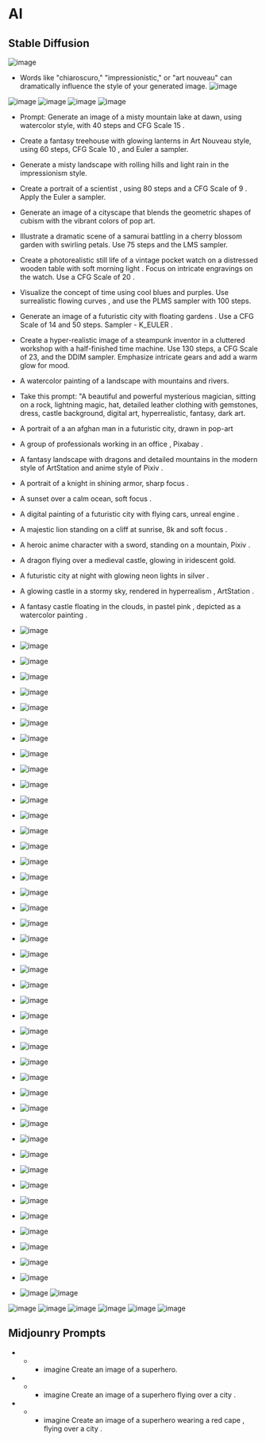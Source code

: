 # AI

## Stable Diffusion
![image](https://github.com/user-attachments/assets/4b8305dd-676a-4988-af06-aa2e8857c5c1)

- Words like "chiaroscuro," "impressionistic," or "art nouveau" can dramatically influence the style of your generated image.
![image](https://github.com/user-attachments/assets/1b5a30eb-3ffb-46c1-976d-16fe799bd940)

![image](https://github.com/user-attachments/assets/305c41b1-9bd5-450a-aa8d-4e368795b818)
![image](https://github.com/user-attachments/assets/2440bc65-0592-47ef-ac38-b9b0f123caca)
![image](https://github.com/user-attachments/assets/02532a16-06ca-42ff-9f7c-5f1eb32ae0f2)
![image](https://github.com/user-attachments/assets/d37ccd19-cc0c-40ba-9ca3-eaf9d6f9a76d)

- Prompt: Generate an image of a misty mountain lake at dawn, using watercolor style, with 40 steps and CFG Scale 15 .
- Create a fantasy treehouse with glowing lanterns in Art Nouveau style, using 60 steps, CFG Scale 10 , and Euler a sampler.
- Generate a misty landscape with rolling hills and light rain in the impressionism style.
- Create a portrait of a scientist , using 80 steps and a CFG Scale of 9 . Apply the Euler a sampler.
- Generate an image of a cityscape that blends the geometric shapes of cubism with the vibrant colors of pop art.
- Illustrate a dramatic scene of a samurai battling in a cherry blossom garden with swirling petals. Use 75 steps and the LMS sampler.
- Create a photorealistic still life of a vintage pocket watch on a distressed wooden table with soft morning light . Focus on intricate engravings on the watch. Use a CFG Scale of 20 .
- Visualize the concept of time using cool blues and purples. Use surrealistic flowing curves , and use the PLMS sampler with 100 steps.
- Generate an image of a futuristic city with floating gardens . Use a CFG Scale of 14 and 50 steps. Sampler - K_EULER .
- Create a hyper-realistic image of a steampunk inventor in a cluttered workshop with a half-finished time machine. Use 130 steps, a CFG Scale of 23, and the DDIM sampler. Emphasize intricate gears and add a warm glow for mood.
- A watercolor painting of a landscape with mountains and rivers.
- Take this prompt: "A beautiful and powerful mysterious magician, sitting on a rock, lightning magic, hat, detailed leather clothing with gemstones, dress, castle background, digital art, hyperrealistic, fantasy, dark art.
- A portrait of a an afghan man in a futuristic city, drawn in pop-art
- A group of professionals working in an office , Pixabay .
- A fantasy landscape with dragons and detailed mountains in the modern style of ArtStation and anime style of Pixiv .
- A portrait of a knight in shining armor, sharp focus .
- A sunset over a calm ocean, soft focus .
- A digital painting of a futuristic city with flying cars, unreal engine .
- A majestic lion standing on a cliff at sunrise, 8k and soft focus .
- A heroic anime character with a sword, standing on a mountain, Pixiv .
- A dragon flying over a medieval castle, glowing in iridescent gold.
- A futuristic city at night with glowing neon lights in silver .
- A glowing castle in a stormy sky, rendered in hyperrealism , ArtStation .
- A fantasy castle floating in the clouds, in pastel pink , depicted as a watercolor painting .

- ![image](https://github.com/user-attachments/assets/310bd9f4-5043-4d8a-a19c-c1a29be1949b)
- ![image](https://github.com/user-attachments/assets/dd681eae-820f-428c-9697-c9b08d6183b2)
- ![image](https://github.com/user-attachments/assets/4811fdfb-38f8-4c18-a055-0df8afd87c60)
- ![image](https://github.com/user-attachments/assets/04f573a2-ddc2-4771-9ddc-2c3192ff7af0)
- ![image](https://github.com/user-attachments/assets/64a3a26c-2808-44bc-a161-7a076352bf94)
- ![image](https://github.com/user-attachments/assets/e32abdb5-dd35-456e-b750-08cf42dc977e)
- ![image](https://github.com/user-attachments/assets/c068f36a-dc7f-46f1-8ebf-784f68beaf3d)
- ![image](https://github.com/user-attachments/assets/511bd1a9-f104-4211-98bd-1d4588bd07d6)
- ![image](https://github.com/user-attachments/assets/d240dfcf-ddc3-4026-a37a-27daa1f83c5b)
- ![image](https://github.com/user-attachments/assets/35a9605b-faef-4686-90f3-8bf22d61e654)
- ![image](https://github.com/user-attachments/assets/28cdd414-f536-4c0a-9fc4-29048a15d2b0)
- ![image](https://github.com/user-attachments/assets/8efa29d6-c1a3-4648-8f77-7954ecf44120)
- ![image](https://github.com/user-attachments/assets/a6927199-4b03-4f63-adb0-9c5bba13703f)
- ![image](https://github.com/user-attachments/assets/a0ab1a02-1ba6-4895-8fdf-935fb38d26f0)
- ![image](https://github.com/user-attachments/assets/75b0e984-a95d-4e27-9385-f892e3fbf3c0)
- ![image](https://github.com/user-attachments/assets/bd3045cb-d138-4542-b838-0d8b683c1eff)
- ![image](https://github.com/user-attachments/assets/3e2ba143-a57e-4e04-beb4-21f6e3d2c9ab)
- ![image](https://github.com/user-attachments/assets/f0f5e4a9-0d37-4c2a-afcd-47a8bbd5810e)
- ![image](https://github.com/user-attachments/assets/bf142bcb-2efd-4984-9f8e-61ec474c908a)
- ![image](https://github.com/user-attachments/assets/40124b2a-4cfc-47e1-9451-c79674f00207)
- ![image](https://github.com/user-attachments/assets/6cc94187-367a-4456-99bf-4a0629c6d46a)
- ![image](https://github.com/user-attachments/assets/3a2c225e-c87b-462b-b904-500a954300dc)
-  ![image](https://github.com/user-attachments/assets/c3b6f147-286a-4e87-8ff1-8081a4f4dddd)
-  ![image](https://github.com/user-attachments/assets/bc4c0011-6b41-48ab-b676-f43766368552)
-  ![image](https://github.com/user-attachments/assets/ee1cb5d9-bc16-46bf-b43a-c9196e076b68)
-  ![image](https://github.com/user-attachments/assets/bff89adb-2a39-471d-993b-ff79acbc0a4a)
-  ![image](https://github.com/user-attachments/assets/204eb6e7-f924-4106-90a7-8fb8f08eb933)
-  ![image](https://github.com/user-attachments/assets/6cba56cb-4ef2-40b8-bcde-ac0e8782e7b3)
-  ![image](https://github.com/user-attachments/assets/768e0f5a-afa9-436a-bba0-d50e2f16f668)
-  ![image](https://github.com/user-attachments/assets/9b5f2e30-9937-46ed-94e9-aa92d83c604d)
-  ![image](https://github.com/user-attachments/assets/d1baee7f-bbe0-489b-bd36-0dd4d27dd801)
-  ![image](https://github.com/user-attachments/assets/780fa83d-8d7f-42dd-9eda-b880faed319f)
-  ![image](https://github.com/user-attachments/assets/7fb5dc2f-00c5-4946-a26f-4ece57cc602c)
-  ![image](https://github.com/user-attachments/assets/b4a66c84-be5b-4c5a-af1e-33b8afbc1a45)
-  ![image](https://github.com/user-attachments/assets/2af4bec4-c209-456a-87ad-9b2022073e88)
-  ![image](https://github.com/user-attachments/assets/783f5ae1-635c-4b14-bd21-ea2eb4e20e7a)
-  ![image](https://github.com/user-attachments/assets/fe768d1f-1c41-43d8-82ed-7540f02df8fc)
-  ![image](https://github.com/user-attachments/assets/a0edaa63-bef6-46ec-aa0c-813bf02f8409)
-  ![image](https://github.com/user-attachments/assets/09ac0d8f-d816-4fc7-b116-bb267f65b915)
-  ![image](https://github.com/user-attachments/assets/0e30ef3f-2e44-4670-9504-d18395e55171)
-  ![image](https://github.com/user-attachments/assets/f0efe25e-a7f0-464d-bf33-926f2d94d796)
-  ![image](https://github.com/user-attachments/assets/af8b3f5d-8f3f-48e4-9e6f-ce6d6ad1ffa4)
-  ![image](https://github.com/user-attachments/assets/e12fb5d6-fa5f-4e5f-b780-b9fcfae4d7b3)
-  ![image](https://github.com/user-attachments/assets/65299e49-5225-48ec-a486-09dfea9101f8)
![image](https://github.com/user-attachments/assets/18453260-e568-452f-96b7-a3c538f4d214)


![image](https://github.com/user-attachments/assets/cf7b5737-1fb5-4453-9a8a-8bb4a65380b2)
![image](https://github.com/user-attachments/assets/a16acc20-a13d-487f-885e-3758e8d4b497)
![image](https://github.com/user-attachments/assets/385ac1cb-14fc-4975-8615-0c7840f2afb1)
![image](https://github.com/user-attachments/assets/9099f425-f66b-41bb-835f-a752c73eb64e)
![image](https://github.com/user-attachments/assets/c75e2f22-b18c-4650-894c-e47d959df848)
![image](https://github.com/user-attachments/assets/17f8cf57-65bb-4329-b2e3-69704a843841)






## Midjounry Prompts 

- - - imagine Create an image of a superhero.
- - - imagine Create an image of a superhero flying over a city .
- - - imagine Create an image of a superhero wearing a red cape , flying over a city .




































